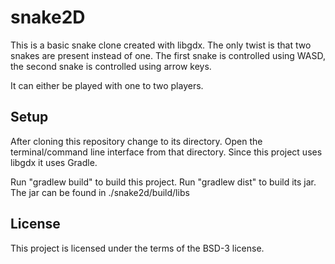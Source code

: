 # snake2D

This is a basic snake clone created with libgdx. The only twist is that two snakes are present instead of one. 
The first snake is controlled using WASD, the second snake is controlled using arrow keys.

It can either be played with one to two players.


## Setup

After cloning this repository change to its directory. Open the terminal/command line interface from that directory. 
Since this project uses libgdx it uses Gradle. 

Run "gradlew build" to build this project.
Run "gradlew dist" to build its jar. The jar can be found in ./snake2d/build/libs

## License 

This project is licensed under the terms of the BSD-3 license.
